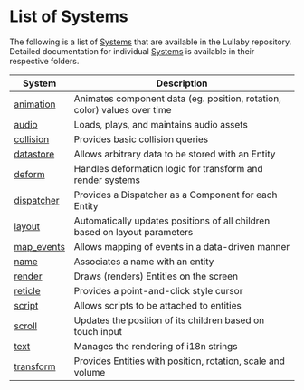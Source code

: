 # List of Systems

The following is a list of [Systems](ecs.md#system) that are available in the
Lullaby repository.  Detailed documentation for individual [Systems](ecs.md#system) is available in their respective folders.

System                                              | Description
--------------------------------------------------- | --------------------------
[animation](../src/systems/animation)               | Animates component data (eg. position, rotation, color) values over time
[audio](../src/systems/audio)                       | Loads, plays, and maintains audio assets
[collision](../src/systems/collision)               | Provides basic collision queries
[datastore](../src/systems/datastore)               | Allows arbitrary data to be stored with an Entity
[deform](../src/systems/deform)                     | Handles deformation logic for transform and render systems
[dispatcher](../src/systems/dispatcher)             | Provides a Dispatcher as a Component for each Entity
[layout](../src/systems/layout)                     | Automatically updates positions of all children based on layout parameters
[map_events](../src/systems/map_events)             | Allows mapping of events in a data-driven manner
[name](../src/systems/name)                         | Associates a name with an entity
[render](../src/systems/render)                     | Draws (renders) Entities on the screen
[reticle](../src/systems/reticle)                   | Provides a point-and-click style cursor
[script](../src/systems/script)                     | Allows scripts to be attached to entities
[scroll](../src/systems/scroll)                     | Updates the position of its children based on touch input
[text](../src/systems/text)                         | Manages the rendering of i18n strings
[transform](../src/systems/transform)               | Provides Entities with position, rotation, scale and volume
